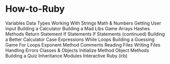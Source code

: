 # How-to-Ruby

<!-- Basic Practice for Ruby -->
Variables
Data Types
Working With Strings
Math & Numbers
Getting User Input
Building a Calculator
Building a Mad Libs Game
Arrays
Hashes
Methods
Return Statement
If Statements
If Statements (continued)
Building a Better Calculator
Case Expressions
While Loops
Building a Guessing Game
For Loops
Exponent Method
Comments
Reading Files
Writing Files
Handling Errors
Classes & Objects
Initialize Method
Object Methods
Building a Quiz
Inheritance
Modules
Interactive Ruby (irb)
